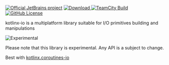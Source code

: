 [![Official JetBrains project](http://jb.gg/badges/official.svg)](https://confluence.jetbrains.com/display/ALL/JetBrains+on+GitHub)
[![Download](https://api.bintray.com/packages/kotlin/kotlinx/kotlinx-io/images/download.svg) ](https://bintray.com/kotlin/kotlinx/kotlinx-io/_latestVersion)
[![TeamCity Build](https://img.shields.io/teamcity/http/teamcity.jetbrains.com/s/KotlinTools_KotlinxIo_Build.svg)](https://teamcity.jetbrains.com/viewType.html?buildTypeId=KotlinTools_KotlinxIo_Build&branch_KotlinTools_KotlinxIo=%3Cdefault%3E&tab=buildTypeStatusDiv)
[![GitHub License](https://img.shields.io/badge/license-Apache%20License%202.0-blue.svg?style=flat)](http://www.apache.org/licenses/LICENSE-2.0)

kotlinx-io is a multiplatform library suitable for I/O primitives building and manipulations

![Experimental](https://img.shields.io/badge/kotlinx-experimental-orange.svg?style=flat) 

Please note that this library is experimental. Any API is a subject to change.
 
Best with [kotlinx.coroutines-io](https://github.com/Kotlin/kotlinx.coroutines)


